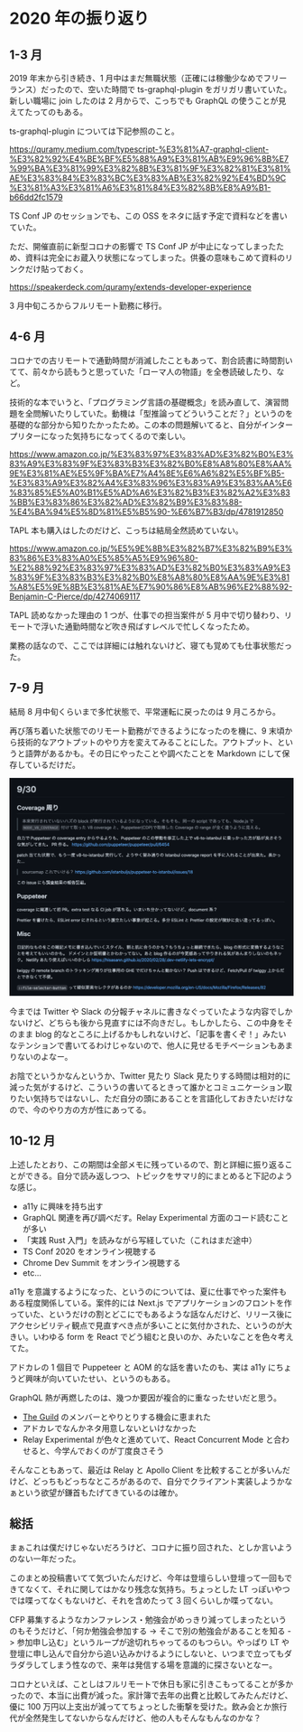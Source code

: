# 2020 年の振り返り

## 1-3 月

2019 年末から引き続き、1 月中はまだ無職状態（正確には稼働少なめでフリーランス）だったので、空いた時間で ts-graphql-plugin をガリガリ書いていた。新しい職場に join したのは 2 月からで、こっちでも GraphQL の使うことが見えてたってのもある。

ts-graphql-plugin については下記参照のこと。

https://quramy.medium.com/typescript-%E3%81%A7-graphql-client-%E3%82%92%E4%BE%BF%E5%88%A9%E3%81%AB%E9%96%8B%E7%99%BA%E3%81%99%E3%82%8B%E3%81%9F%E3%82%81%E3%81%AE%E3%83%84%E3%83%BC%E3%83%AB%E3%82%92%E4%BD%9C%E3%81%A3%E3%81%A6%E3%81%84%E3%82%8B%E8%A9%B1-b66dd2fc1579

TS Conf JP のセッションでも、この OSS をネタに話す予定で資料などを書いていた。

ただ、開催直前に新型コロナの影響で TS Conf JP が中止になってしまったため、資料は完全にお蔵入り状態になってしまった。供養の意味もこめて資料のリンクだけ貼っておく。

https://speakerdeck.com/quramy/extends-developer-experience

3 月中旬ころからフルリモート勤務に移行。

## 4-6 月

コロナでの古リモートで通勤時間が消滅したこともあって、割合読書に時間割いてて、前々から読もうと思っていた「ローマ人の物語」を全巻読破したり、など。

技術的な本でいうと、「プログラミング言語の基礎概念」を読み直して、演習問題を全問解いたりしていた。動機は「型推論ってどういうことだ？」というのを基礎的な部分から知りたかったため。この本の問題解いてると、自分がインタープリターになった気持ちになってくるので楽しい。

https://www.amazon.co.jp/%E3%83%97%E3%83%AD%E3%82%B0%E3%83%A9%E3%83%9F%E3%83%B3%E3%82%B0%E8%A8%80%E8%AA%9E%E3%81%AE%E5%9F%BA%E7%A4%8E%E6%A6%82%E5%BF%B5-%E3%83%A9%E3%82%A4%E3%83%96%E3%83%A9%E3%83%AA%E6%83%85%E5%A0%B1%E5%AD%A6%E3%82%B3%E3%82%A2%E3%83%BB%E3%83%86%E3%82%AD%E3%82%B9%E3%83%88-%E4%BA%94%E5%8D%81%E5%B5%90-%E6%B7%B3/dp/4781912850

TAPL 本も購入はしたのだけど、こっちは結局全然読めていない。

https://www.amazon.co.jp/%E5%9E%8B%E3%82%B7%E3%82%B9%E3%83%86%E3%83%A0%E5%85%A5%E9%96%80-%E2%88%92%E3%83%97%E3%83%AD%E3%82%B0%E3%83%A9%E3%83%9F%E3%83%B3%E3%82%B0%E8%A8%80%E8%AA%9E%E3%81%A8%E5%9E%8B%E3%81%AE%E7%90%86%E8%AB%96%E2%88%92-Benjamin-C-Pierce/dp/4274069117

TAPL 読めなかった理由の 1 つが、仕事での担当案件が 5 月中で切り替わり、リモートで浮いた通勤時間など吹き飛ばすレベルで忙しくなったため。

業務の話なので、ここでは詳細には触れないけど、寝ても覚めても仕事状態だった。

## 7-9 月

結局 8 月中旬くらいまで多忙状態で、平常運転に戻ったのは 9 月ころから。

再び落ち着いた状態でのリモート勤務ができるようになったのを機に、9 末頃から技術的なアウトプットのやり方を変えてみることにした。アウトプット、というと語弊があるかも。その日にやったことや調べたことを Markdown にして保存しているだけだ。

![](memo_capture.png)

今までは Twitter や Slack の分報チャネルに書きなぐっていたような内容でしかないけど、どちらも後から見直すには不向きだし。もしかしたら、この中身をそのまま blog 的なところに上げるかもしれないけど、「記事を書くぞ！」みたいなテンションで書いてるわけじゃないので、他人に見せるモチベーションもあまりないのよなー。

お陰でというかなんというか、Twitter 見たり Slack 見たりする時間は相対的に減った気がするけど、こういうの書いてるときって誰かとコミュニケーション取りたい気持ちではないし、ただ自分の頭にあることを言語化しておきたいだけなので、今のやり方の方が性にあってる。

## 10-12 月

上述したとおり、この期間は全部メモに残っているので、割と詳細に振り返ることができる。自分で読み返しつつ、トピックをサマリ的にまとめると下記のような感じ。

- a11y に興味を持ち出す
- GraphQL 関連を再び調べだす。Relay Experimental 方面のコード読むことが多い
- 「実践 Rust 入門」を読みながら写経していた（これはまだ途中）
- TS Conf 2020 をオンライン視聴する
- Chrome Dev Summit をオンライン視聴する
- etc...

a11y を意識するようになった、というのについては、夏に仕事でやった案件もある程度関係している。案件的には Next.js でアプリケーションのフロントを作っていた、というだけの割とどこにでもあるような話なんだけど、リリース後にアクセシビリティ観点で見直すべき点が多いことに気付かされた、というのが大きい。いわゆる form を React でどう組むと良いのか、みたいなことを色々考えてた。

アドカレの 1 個目で Puppeteer と AOM 的な話を書いたのも、実は a11y にちょうど興味が向いていたせい、というのもある。

GraphQL 熱が再燃したのは、幾つか要因が複合的に重なったせいだと思う。

- [The Guild](https://the-guild.dev/) のメンバーとやりとりする機会に恵まれた
- アドカレでなんかネタ用意しないといけなかった
- Relay Experimental が色々と進めていて、React Concurrent Mode と合わせると、今学んでおくのが丁度良さそう

そんなこともあって、最近は Relay と Apollo Client を比較することが多いんだけど、どっちもどっちなところがあるので、自分でクライアント実装しようかなぁという欲望が鎌首もたげてきているのは確か。

## 総括

まぁこれは僕だけじゃないだろうけど、コロナに振り回された、としか言いようのない一年だった。

このまとめ投稿書いてて気づいたんだけど、今年は登壇らしい登壇って一回もできてなくて、それに関してはかなり残念な気持ち。ちょっとした LT っぽいやつでは喋ってなくもないけど、それを含めたって 3 回くらいしか喋ってない。

CFP 募集するようなカンファレンス・勉強会がめっきり減ってしまったというのもそうだけど、「何か勉強会参加する -> そこで別の勉強会があることを知る -> 参加申し込む」というループが途切れちゃってるのもつらい。やっぱり LT や登壇に申し込んで自分から追い込みかけるようにしないと、いつまで立ってもダラダラしてしまう性なので、来年は発信する場を意識的に探さないとなー。

コロナといえば、ことしはフルリモートで休日も家に引きこもってることが多かったので、本当に出費が減った。家計簿で去年の出費と比較してみたんだけど、優に 100 万円以上支出が減っててちょっとした衝撃を受けた。飲み会とか旅行代が全然発生してないからなんだけど、他の人もそんなもんなのかな？
